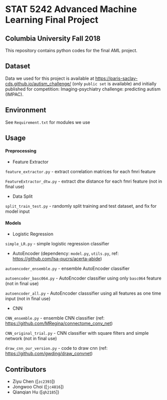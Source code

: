 # STAT 5242 Advanced Machine Learning Final Project
## Columbia University Fall 2018


This repository contains python codes for the final AML project.

## Dataset
Data we used for this project is available at https://paris-saclay-cds.github.io/autism_challenge/ (only `public set` is available) and initially published for competition: Imaging-psychiatry challenge: predicting autism (IMPAC). 

## Environment

See `Requirement.txt` for modules we use

## Usage

#### Preprocessing

- Feature Extractor

`feature_extractor.py` - extract correlation matrices for each fmri feature

`FeatureExtractor_dtw.py` - extract dtw distance for each fmri feature (not in final use)

- Data Split

`split_train_test.py` - randomly split training and test dataset, and fix for model input

#### Models

- Logistic Regression

`simple_LR.py` - simple logistic regression classifier

- AutoEncoder (dependency: `model.py`, `utils.py`, ref: https://github.com/lsa-pucrs/acerta-abide)

`autoencoder_ensemble.py` - ensemble AutoEncoder classifier

`autoencoder_basc064.py` - AutoEncoder classifier using only `basc064` feature (not in final use)

`autoencoder_all.py` - AutoEncoder classsifier using all features as one time input (not in final use)

- CNN

`CNN_ensemble.py` - ensemble CNN classifier (ref: https://github.com/MRegina/connectome_conv_net)

`CNN_original_trial.py` - CNN classifier with square filters and simple network (not in final use)

`draw_cnn_our_version.py` - code to draw cnn (ref: https://github.com/gwding/draw_convnet)


## Contributors
- Ziyu Chen ([`zc2393`])
- Jongwoo Choi ([`jc4816`])
- Qianqian Hu ([`qh2185`])


